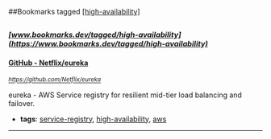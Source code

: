 ##Bookmarks tagged [[high-availability]](https://www.bookmarks.dev?q=[high-availability])

_<sup><sup>[www.bookmarks.dev/tagged/high-availability](https://www.bookmarks.dev/tagged/high-availability)</sup></sup>_
---
#### [GitHub - Netflix/eureka](https://github.com/Netflix/eureka)
_<sup>https://github.com/Netflix/eureka</sup>_

eureka - AWS Service registry for resilient mid-tier load balancing and failover.
* **tags**: [service-registry](../tagged/service-registry.md), [high-availability](../tagged/high-availability.md), [aws](../tagged/aws.md)
---
